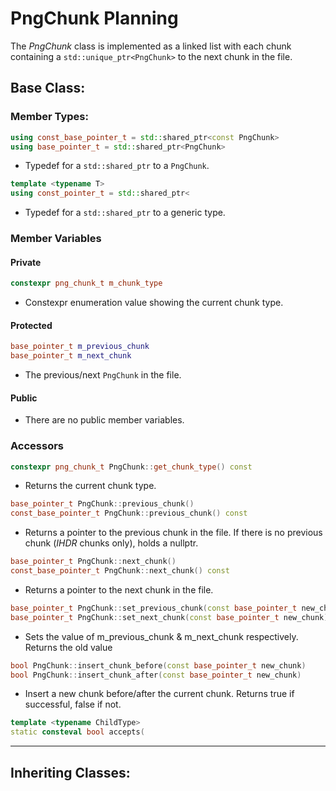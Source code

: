 # PngChunk Planning

The *PngChunk* class is implemented as a linked list with each chunk containing
a `std::unique_ptr<PngChunk>` to the next chunk in the file.

## Base Class:

### Member Types:
```cpp
using const_base_pointer_t = std::shared_ptr<const PngChunk>
using base_pointer_t = std::shared_ptr<PngChunk>
```
- Typedef for a `std::shared_ptr` to a `PngChunk`.
```cpp
template <typename T>
using const_pointer_t = std::shared_ptr<
```
- Typedef for a `std::shared_ptr` to a generic type.

### Member Variables
#### Private
```cpp
constexpr png_chunk_t m_chunk_type
```
- Constexpr enumeration value showing the current chunk type.

#### Protected
```cpp
base_pointer_t m_previous_chunk
base_pointer_t m_next_chunk
```
- The previous/next `PngChunk` in the file.

#### Public
- There are no public member variables.

### Accessors
```cpp
constexpr png_chunk_t PngChunk::get_chunk_type() const
```
- Returns the current chunk type.

```cpp
base_pointer_t PngChunk::previous_chunk()
const_base_pointer_t PngChunk::previous_chunk() const
```
- Returns a pointer to the previous chunk in the file.
If there is no previous chunk (*IHDR* chunks only), holds a nullptr.

```cpp
base_pointer_t PngChunk::next_chunk()
const_base_pointer_t PngChunk::next_chunk() const
```
- Returns a pointer to the next chunk in the file.

```cpp
base_pointer_t PngChunk::set_previous_chunk(const base_pointer_t new_chunk)
base_pointer_t PngChunk::set_next_chunk(const base_pointer_t new_chunk)
```
- Sets the value of m\_previous\_chunk & m\_next\_chunk respectively. Returns the old value

```cpp
bool PngChunk::insert_chunk_before(const base_pointer_t new_chunk)
bool PngChunk::insert_chunk_after(const base_pointer_t new_chunk)
```
- Insert a new chunk before/after the current chunk. Returns true if successful, false if not.

```cpp
template <typename ChildType>
static consteval bool accepts(
```

---

## Inheriting Classes:




